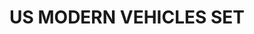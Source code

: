 ---
title: "US MODERN VEHICLES SET"
price: "TBA"
desc: "Bez opisa"
img_path: "/assets/img/A.MIG-7410.jpg"
brand: AMMO
available: true
special_offer: false
soon: false
cat: "Weathering"
subcat: ""
subsubcat: "wet-setovi"
---